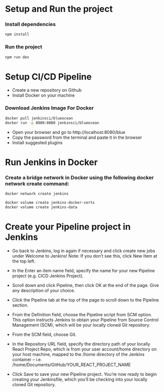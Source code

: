 # Setup and Run the project 

### Install dependencies

``` bash
npm install
```
### Run the project

``` bash
npm run dev
```
# Setup CI/CD Pipeline

- Create a new repository on Github
- Install Docker on your machine

### Download Jenkins Image For Docker

``` bash
docker pull jenkinsci/blueocean
docker run -p 8080:8080 jenkinsci/blueocean
```
- Open your browser and go to http://localhost:8080/blue
- Copy the password from the terminal and paste it in the browser
- Install suggested plugins

# Run Jenkins in Docker 

### Create a bridge network in Docker using the following docker network create command:

``` bash
docker network create jenkins
```

``` bash
docker volume create jenkins-docker-certs
docker volume create jenkins-data
```

# Create your Pipeline project in Jenkins


- Go back to Jenkins, log in again if necessary and click create new jobs under Welcome to Jenkins!
Note: If you don’t see this, click New Item at the top left.

- In the Enter an item name field, specify the name for your new Pipeline project (e.g. CICD Jenkins Project).

- Scroll down and click Pipeline, then click OK at the end of the page.
Give any description of your choice.

- Click the Pipeline tab at the top of the page to scroll down to the Pipeline section.

- From the Definition field, choose the Pipeline script from SCM option. This option instructs Jenkins to obtain your Pipeline from Source Control Management (SCM), which will be your locally cloned Git repository.

- From the SCM field, choose Git.

- In the Repository URL field, specify the directory path of your locally React Project Repo, which is from your user account/home directory on your host machine, mapped to the /home directory of the Jenkins container – i.e. /home/Documents/GitHub/YOUR_REACT_PROJECT_NAME

- Click Save to save your new Pipeline project. You’re now ready to begin creating your Jenkinsfile, which you’ll be checking into your locally cloned Git repository.
